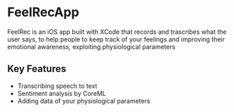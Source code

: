 # FeelRecApp

FeelRec is an iOS app built with XCode that records and trascribes what the user says, to help people to keep track of your feelings and improving their emotional awareness, exploiting physiological parameters 

## Key Features

- Transcribing speech to text
- Sentiment analysis by CoreML
- Adding data of your physiological parameters
